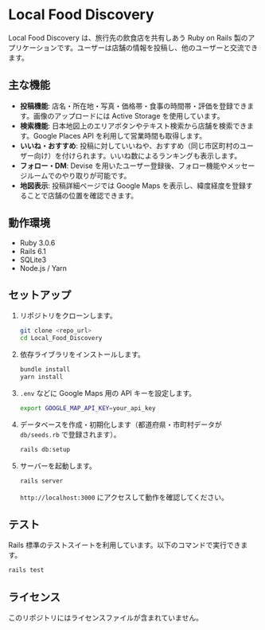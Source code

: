 # Local Food Discovery

Local Food Discovery は、旅行先の飲食店を共有しあう Ruby on Rails 製のアプリケーションです。ユーザーは店舗の情報を投稿し、他のユーザーと交流できます。

## 主な機能

- **投稿機能**: 店名・所在地・写真・価格帯・食事の時間帯・評価を登録できます。画像のアップロードには Active Storage を使用しています。
- **検索機能**: 日本地図上のエリアボタンやテキスト検索から店舗を検索できます。Google Places API を利用して営業時間も取得します。
- **いいね・おすすめ**: 投稿に対していいねや、おすすめ（同じ市区町村のユーザー向け）を付けられます。いいね数によるランキングも表示します。
- **フォロー・DM**: Devise を用いたユーザー登録後、フォロー機能やメッセージルームでのやり取りが可能です。
- **地図表示**: 投稿詳細ページでは Google Maps を表示し、緯度経度を登録することで店舗の位置を確認できます。

## 動作環境

- Ruby 3.0.6
- Rails 6.1
- SQLite3
- Node.js / Yarn

## セットアップ

1. リポジトリをクローンします。
   ```bash
   git clone <repo_url>
   cd Local_Food_Discovery
   ```
2. 依存ライブラリをインストールします。
   ```bash
   bundle install
   yarn install
   ```
3. `.env` などに Google Maps 用の API キーを設定します。
   ```bash
   export GOOGLE_MAP_API_KEY=your_api_key
   ```
4. データベースを作成・初期化します（都道府県・市町村データが `db/seeds.rb` で登録されます）。
   ```bash
   rails db:setup
   ```
5. サーバーを起動します。
   ```bash
   rails server
   ```
   `http://localhost:3000` にアクセスして動作を確認してください。

## テスト

Rails 標準のテストスイートを利用しています。以下のコマンドで実行できます。
```bash
rails test
```

## ライセンス

このリポジトリにはライセンスファイルが含まれていません。

